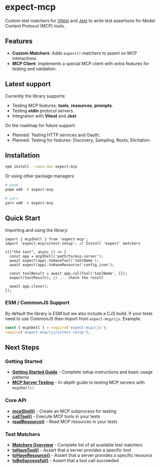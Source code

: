 # expect-mcp

Custom test matchers for [Vitest](https://vitest.dev/) and [Jest](https://jestjs.io/) to write test assertions for Model Context Protocol (MCP) tools.

## Features

- **Custom Matchers**: Adds `expect()` matchers to assert on MCP interactions.
- **MCP Client**: Implements a special MCP client with extra features for testing and validation.

## Latest support

Currently the library supports:

- Testing MCP features: **tools**, **resources**, **prompts**.
- Testing **stdin** protocol servers.
- Integration with **Vitest** and **Jest**.

On the roadmap for future support:

- Planned: Testing HTTP services and Oauth.
- Planned: Testing for features: Discovery, Sampling, Roots, Elicitation.

## Installation

```bash
npm install --save-dev expect-mcp
```

Or using other package managers:

```bash
# pnpm
pnpm add -D expect-mcp

# yarn
yarn add -D expect-mcp
```

## Quick Start

Importing and using the library:

```
import { mcpShell } from 'expect-mcp';
import 'expect-mcp/vitest-setup'; // Install 'expect' matchers

it("the test", async () => {
  const app = mcpShell('path/to/mcp-server');
  await expect(app).toHaveTool('toolName');
  await expect(app).toHaveResource('config.json');

  const toolResult = await app.callTool('toolName', {});
  expect(toolResult); // ... check the result

  await app.close();
});
```

### ESM / CommonJS Support

By default the library is ESM but we also include a CJS build.
If your tests need to use CommonJS then import from `expect-mcp/cjs`. Example:

```javascript
const { mcpShell } = require('expect-mcp/cjs');
require('expect-mcp/cjs/vitest-setup');
```

## Next Steps

### Getting Started
- **[Getting Started Guide](./getting-started.md)** - Complete setup instructions and basic usage patterns
- **[MCP Server Testing](./mcp-testing.md)** - In-depth guide to testing MCP servers with `mcpShell()`

### Core API
- **[mcpShell()](./mcpShell.md)** - Create an MCP subprocess for testing
- **[callTool()](./callTool.md)** - Execute MCP tools in your tests
- **[readResource()](./readResource.md)** - Read MCP resources in your tests

### Test Matchers
- **[Matchers Overview](./matchers.md)** - Complete list of all available test matchers
- **[toHaveTool()](./toHaveTool.md)** - Assert that a server provides a specific tool
- **[toHaveResource()](./toHaveResource.md)** - Assert that a server provides a specific resource
- **[toBeSuccessful()](./toBeSuccessful.md)** - Assert that a tool call succeeded
